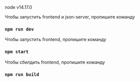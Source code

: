 node v14.17.0

Чтобы запустить frontend и json-server, пропишите команду

### `npm run dev`

Чтобы запустить frontend, пропишите команду

### `npm start`

Чтобы сбилдить frontend, пропишите команду

### `npm run build`
